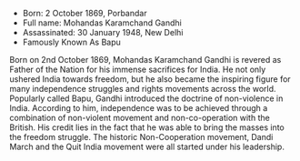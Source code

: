 
* Born: 2 October 1869, Porbandar
* Full name: Mohandas Karamchand Gandhi
* Assassinated: 30 January 1948, New Delhi
* Famously Known As Bapu



Born on 2nd October 1869, Mohandas Karamchand Gandhi is revered as Father of the Nation for his immense sacrifices for India. He not only ushered India towards freedom, but he also became the inspiring figure for many independence struggles and rights movements across the world. Popularly called Bapu, Gandhi introduced the doctrine of non-violence in India. According to him, independence was to be achieved through a combination of non-violent movement and non-co-operation with the British. His credit lies in the fact that he was able to bring the masses into the freedom struggle. The historic Non-Cooperation movement, Dandi March and the Quit India movement were all started under his leadership.
